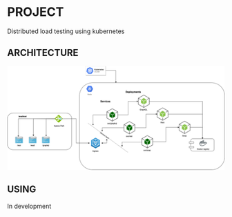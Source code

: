 # PROJECT
Distributed load testing using kubernetes

## ARCHITECTURE

![Screenshot](resources/Kubernetes-Diagram.png)

## USING

In development
